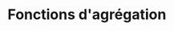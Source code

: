 # Fonctions d'agrégation

<!--
Ressources à exploiter :

https://learnsql.fr/blog/apercu-des-fonctions-d-agregation-en-sql/

https://learnsql.fr/blog/fonctions-agregees-sql-un-guide-complet-pour-les-debutants/

https://www.datacamp.com/tutorial/aggregate-functions-sql

-- autre sujet : group-by-having-clause

https://www.datacamp.com/fr/tutorial/group-by-having-clause-sql

-->
